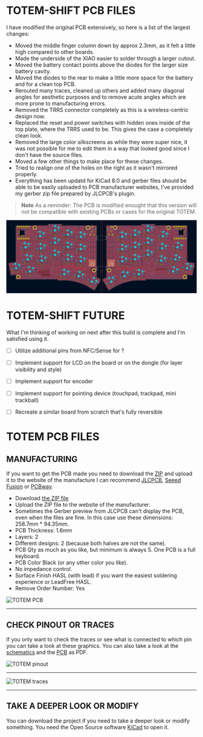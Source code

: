 # TOTEM-SHIFT PCB FILES

I have modified the original PCB extensively, so here is a list of the largest changes:
- Moved the middle finger column down by approx 2.3mm, as it felt a little high compared to other boards.
- Made the underside of the XIAO easier to solder through a larger cutout.
- Moved the battery contact points above the diodes for the larger size battery cavity.
- Moved the diodes to the rear to make a little more space for the battery and for a clean top PCB.
- Rerouted many traces, cleaned up others and added many diagonal angles for aesthetic purposes and to remove acute angles which are more prone to manufacturing errors.
- Removed the TRRS connector completely as this is a wireless-centric design now.
- Replaced the reset and power switches with hidden ones inside of the top plate, where the TRRS used to be. This gives the case a completely clean look.
- Removed the large color silkscreens as while they were super nice, it was not possible for me to edit them in a way that looked good since I don't have the source files.
- Moved a few other things to make place for these changes.
- Tried to realign one of the holes on the right as it wasn't mirrored properly.
- Everything has been updatd for KiCad 8.0 and gerber files should be able to be easily uploaded to PCB manufacturer websites, I've provided my gerber zip file prepared by JLCPCB's plugin.

> **Note**
> As a reminder: The PCB is modified enought that this version will not be compatible with existing PCBs or cases for the original TOTEM.

![TOTEM PCB](/PCB/TOTEM-SHIFT%200.4%20PCB.jpg)

# TOTEM-SHIFT FUTURE

What I'm thinking of working on next after this build is complete and I'm satisfied using it.

- [ ] Utilize additional pins from NFC/Sense for ?
- [ ] Implement support for LCD on the board or on the dongle (for layer visibility and style)
- [ ] Implement support for encoder
- [ ] Implement support for pointing device (touchpad, trackpad, mini trackball)
- [ ] Recreate a similar board from scratch that's fully reversible


# TOTEM PCB FILES

## MANUFACTURING
If you want to get the PCB made you need to download the [ZIP](/PCB/totem_0-3/totem_0-3_gerbers.zip/) and upload it to the website of the manufacture 
I can recommend [JLCPCB](https://jlcpcb.com/), [Seeed Fusion](https://www.seeedstudio.com/fusion_pcb.html) or [PCBway](https://www.pcbway.com/).

- Download [the ZIP file](/PCB/TOTEM-SHIFT%200.4/production/TOTEM-SHIFT_split_keyboard_0.4.zip)
- Upload the ZIP file to the website of the manufacturer.
- Sometimes the Gerber preview from JLCPCB can't display the PCB, even when the files are fine. In this case use these dimensions: 258.7mm * 94.35mm.
- PCB Thickness: 1.6mm
- Layers: 2
- Different designs: 2 (because both halves are not the same).
- PCB Qty as much as you like, but minimum is always 5. One PCB is a full keyboard.
- PCB Color Black (or any other color you like).
- No impedance control.
- Surface Finish HASL (with lead) if you want the easiest soldering experience or LeadFree HASL.
- Remove Order Number: Yes

![TOTEM PCB](/docs/images/TOTEM_pcb.png)

***

## CHECK PINOUT OR TRACES

If you only want to check the traces or see what is connected to which pin you can take a look at these graphics.
You can also take a look at the [schematics](TOTEM_0-3_schematics.pdf) and the [PCB](TOTEM_0-3_PCB.pdf) as PDF.

![TOTEM pinout](/docs/images/TOTEM_pinout.png)

***

![TOTEM traces](/docs/images/TOTEM_traces.svg)

***

## TAKE A DEEPER LOOK OR MODIFY 

You can download the project if you need to take a deeper look or modify something. You need the Open Source software [KiCad](https://www.kicad.org/) to open it.

